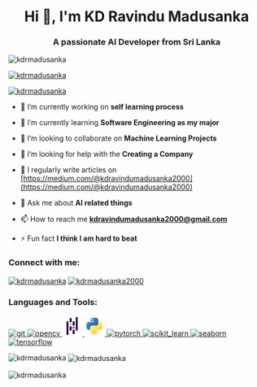 <h1 align="center">Hi 👋, I'm KD Ravindu Madusanka</h1>
<h3 align="center">A passionate AI Developer from Sri Lanka</h3>

<p align="left"> <img src="https://komarev.com/ghpvc/?username=kdrmadusanka&label=Profile%20views&color=0e75b6&style=flat" alt="kdrmadusanka" /> </p>

<p align="left"> <a href="https://github.com/ryo-ma/github-profile-trophy"><img src="https://github-profile-trophy.vercel.app/?username=kdrmadusanka" alt="kdrmadusanka" /></a> </p>

<p align="left"> <a href="https://twitter.com/kdrmadusanka" target="blank"><img src="https://img.shields.io/twitter/follow/kdrmadusanka?logo=twitter&style=for-the-badge" alt="kdrmadusanka" /></a> </p>

- 🔭 I’m currently working on **self learning process**

- 🌱 I’m currently learning **Software Engineering as my major**

- 👯 I’m looking to collaborate on **Machine Learning Projects**

- 🤝 I’m looking for help with the **Creating a Company**

- 📝 I regularly write articles on [https://medium.com/@kdravindumadusanka2000](https://medium.com/@kdravindumadusanka2000)

- 💬 Ask me about **AI related things**

- 📫 How to reach me **kdravindumadusanka2000@gmail.com**

- ⚡ Fun fact **I think I am hard to beat**

<h3 align="left">Connect with me:</h3>
<p align="left">
<a href="https://twitter.com/kdrmadusanka" target="blank"><img align="center" src="https://raw.githubusercontent.com/rahuldkjain/github-profile-readme-generator/master/src/images/icons/Social/twitter.svg" alt="kdrmadusanka" height="30" width="40" /></a>
<a href="https://linkedin.com/in/kdrmadusanka2000" target="blank"><img align="center" src="https://raw.githubusercontent.com/rahuldkjain/github-profile-readme-generator/master/src/images/icons/Social/linked-in-alt.svg" alt="kdrmadusanka2000" height="30" width="40" /></a>
</p>

<h3 align="left">Languages and Tools:</h3>
<p align="left"> <a href="https://git-scm.com/" target="_blank" rel="noreferrer"> <img src="https://www.vectorlogo.zone/logos/git-scm/git-scm-icon.svg" alt="git" width="40" height="40"/> </a> <a href="https://opencv.org/" target="_blank" rel="noreferrer"> <img src="https://www.vectorlogo.zone/logos/opencv/opencv-icon.svg" alt="opencv" width="40" height="40"/> </a> <a href="https://pandas.pydata.org/" target="_blank" rel="noreferrer"> <img src="https://raw.githubusercontent.com/devicons/devicon/2ae2a900d2f041da66e950e4d48052658d850630/icons/pandas/pandas-original.svg" alt="pandas" width="40" height="40"/> </a> <a href="https://www.python.org" target="_blank" rel="noreferrer"> <img src="https://raw.githubusercontent.com/devicons/devicon/master/icons/python/python-original.svg" alt="python" width="40" height="40"/> </a> <a href="https://pytorch.org/" target="_blank" rel="noreferrer"> <img src="https://www.vectorlogo.zone/logos/pytorch/pytorch-icon.svg" alt="pytorch" width="40" height="40"/> </a> <a href="https://scikit-learn.org/" target="_blank" rel="noreferrer"> <img src="https://upload.wikimedia.org/wikipedia/commons/0/05/Scikit_learn_logo_small.svg" alt="scikit_learn" width="40" height="40"/> </a> <a href="https://seaborn.pydata.org/" target="_blank" rel="noreferrer"> <img src="https://seaborn.pydata.org/_images/logo-mark-lightbg.svg" alt="seaborn" width="40" height="40"/> </a> <a href="https://www.tensorflow.org" target="_blank" rel="noreferrer"> <img src="https://www.vectorlogo.zone/logos/tensorflow/tensorflow-icon.svg" alt="tensorflow" width="40" height="40"/> </a> </p>

<p><img align="left" src="https://github-readme-stats.vercel.app/api/top-langs?username=kdrmadusanka&show_icons=true&locale=en&layout=compact" alt="kdrmadusanka" /></p>

<p>&nbsp;<img align="center" src="https://github-readme-stats.vercel.app/api?username=kdrmadusanka&show_icons=true&locale=en" alt="kdrmadusanka" /></p>

<p><img align="center" src="https://github-readme-streak-stats.herokuapp.com/?user=kdrmadusanka&" alt="kdrmadusanka" /></p>
